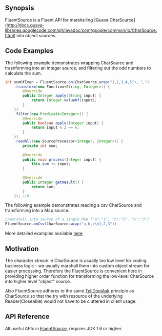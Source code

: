 ## Synopsis
FluentSource is a Fluent API for marshalling [Guava CharSource]
(http://docs.guava-libraries.googlecode.com/git/javadoc/com/google/common/io/CharSource.html) into object sources.

## Code Examples
The following example demonstrates wrapping CharSource and trasnforming into an integer source, and filtering out the 
odd numbers to calculate the sum.
```java
int sumOfEven = FluentSource.on(CharSource.wrap("1,2,3,4,5"), ",")
    .transform(new Function<String, Integer>() {
        @Override
        public Integer apply(String input) {
            return Integer.valueOf(input);
        }
    })
    .filter(new Predicate<Integer>() {
        @Override
        public boolean apply(Integer input) {
            return input % 2 == 0;
        }
    })
    .readAll(new SourceProcessor<Integer, Integer>() {
        private int sum;
    
        @Override
        public void process(Integer input) {
            this.sum += input;
        }
    
        @Override
        public Integer getResult() {
            return sum;
        }
    }); //6
```
                
The following example demonstrates reading a csv CharSource and transforming into a Map source.
```java
//marshall into source of a single Map ["a":"1", "b":"2", "c":"3"]
FluentSource.onCsv(CharSource.wrap("a,b,c\n1,2,3"))
```                
More detailed examples available [here](https://github.com/freddfy/FluentSource/blob/master/src/test/guava/ext/source/FluentSourceExample.java)

## Motivation
The character stream in CharSource is usually too low level for coding business logic - we usually marshall them into
custom object stream for easier processing. Therefore the FluentSource is convenient here in providing higher order 
function for transforming the low-level CharSource into higher level "object" source. 

Also FluentSource adheres to the same 
[TellDontAsk](http://martinfowler.com/bliki/TellDontAsk.html) principle as CharSource so that the try with resource of 
the underlying Reader(Closeable) would not have to be cluttered in client usage.

## API Reference
All useful APIs in [FluentSource](https://github.com/freddfy/FluentSource/blob/master/src/main/guava/ext/source/FluentSource.java), 
requires JDK 1.6 or higher.